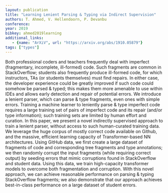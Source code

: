 ```yaml
---
layout: publication
title: "Learning Lenient Parsing & Typing via Indirect Supervision"
authors: T. Ahmed, V. Hellendoorn, P. Devanbu
conference:
year: 2019
bibkey: ahmed2019learning
additional_links:
   - {name: "ArXiV", url: "https://arxiv.org/abs/1910.05879"}
tags: ["types"]
---
```

Both professional coders and teachers frequently deal with imperfect (fragmentary, incomplete, ill-formed) code. Such fragments are common in StackOverflow; students also frequently produce ill-formed code, for which instructors, TAs (or students themselves) must find repairs. In either case, the developer experience could be greatly improved if such code could somehow be parsed & typed; this makes them more amenable to use within IDEs and allows early detection and repair of potential errors. We introduce a lenient parser, which can parse & type fragments, even ones with simple errors. Training a machine learner to leniently parse & type imperfect code requires a large training set of pairs of imperfect code and its repair (and/or type information); such training sets are limited by human effort and curation. In this paper, we present a novel indirectly supervised approach to train a lenient parser, without access to such human-curated training data. We leverage the huge corpus of mostly correct code available on Github, and the massive, efficient learning capacity of Transformer-based NN architectures. Using GitHub data, we first create a large dataset of fragments of code and corresponding tree fragments and type annotations; we then randomly corrupt the input fragments (while requiring correct output) by seeding errors that mimic corruptions found in StackOverflow and student data. Using this data, we train high-capacity transformer models to overcome both fragmentation and corruption. With this novel approach, we can achieve reasonable performance on parsing & typing StackOverflow fragments; we also demonstrate that our approach achieves best-in-class performance on a large dataset of student errors. 
